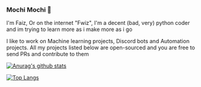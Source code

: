 ### Mochi Mochi 👋

<!--
**fwizzz/fwizzz** is a ✨ _special_ ✨ repository because its `README.md` (this file) appears on your GitHub profile.

Here are some ideas to get you started:

- 🔭 I’m currently working on ...
- 🌱 I’m currently learning ...
- 👯 I’m looking to collaborate on ...
- 🤔 I’m looking for help with ...
- 💬 Ask me about ...
- 📫 How to reach me: ...
- 😄 Pronouns: ...
- ⚡ Fun fact: ...
-->

I'm Faiz, Or on the internet "Fwiz", I'm a decent (bad, very) python coder and im trying to learn more as i make more as i go

I like to work on Machine learning projects, Discord bots and Automation projects. All my projects listed below are open-sourced and you are free to send PRs and contribute to them

[![Anurag's github stats](https://github-readme-stats.vercel.app/api?username=fvviz&show_icons=true&theme=radical)](https://github.com/anuraghazra/github-readme-stats)

[![Top Langs](https://github-readme-stats.vercel.app/api/top-langs/?username=fvviz&show_icons=true&theme=radical)](https://github.com/anuraghazra/github-readme-stats)



